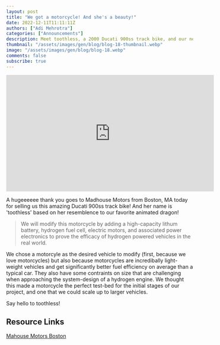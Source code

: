 ```yaml
---
layout: post
title: "We got a motorcycle! And she's a beauty!"
date: 2022-12-11T11:11:11Z
authors: ["Adi Mehrotra"]
categories: ["Announcements"]
description: Meet toothless, a 2000 Ducati 900ss track bike, and our new ride XD 
thumbnail: "/assets/images/gen/blog/blog-18-thumbnail.webp"
image: "/assets/images/gen/blog/blog-18.webp"
comments: false
subscribe: true
---
```


<iframe width="560" height="315" src="https://www.youtube.com/embed/uzFE93WCY7U" title="YouTube video player" frameborder="0" allow="accelerometer; autoplay; clipboard-write; encrypted-media; gyroscope; picture-in-picture" allowfullscreen></iframe>

A hugeeeeee thank you goes to Madhouse Motors from Boston, MA today for selling us this amazing Ducati 900ss track bike! And her name is 'toothless' based on her resemblence to our favorite animated dragon!

> We will modify this motorcycle by adding a high-capacity lithum battery, hydrogen fuel cell, electric motors, and associated power electronics to prove the efficacy of hydrogen powered vehicles in the real world.

We chose a motorcyle as the desired vehicle to modify (first, because we love motorcycles) but also because motorcycles are incredibally light-weight vehicles and get significantly better fuel efficiency on average than a typical car. They also have some contraints on size that are challenging when approaching the system-design of a hydrogen engine. We thought this made a motorcycle the perfect test-bed for the initial stages of our project, and one that we could scale up to larger vehicles. 

Say hello to toothless!

## Resource Links

[Mahouse Motors Boston](https://www.madhousemotors.com)


